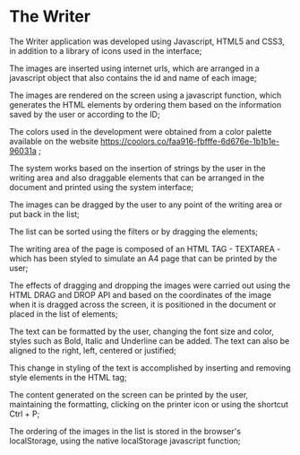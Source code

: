 # The Writer

The Writer application was developed using Javascript, HTML5 and CSS3, in addition to a library of icons used in the interface;

The images are inserted using internet urls, which are arranged in a javascript object that also contains the id and name of each image;

The images are rendered on the screen using a javascript function,
which generates the HTML elements by ordering them based on the information saved by the user or according to the ID;

The colors used in the development were obtained from a color palette available on the website https://coolors.co/faa916-fbfffe-6d676e-1b1b1e-96031a ;       

The system works based on the insertion of strings by the user in the writing area and also draggable elements that can be arranged in the document and printed using the system interface;

The images can be dragged by the user to any point of the writing area or put back in the list;

The list can be sorted using the filters or by dragging the elements;
 
The writing area of the page is composed of an HTML TAG - TEXTAREA - which has been styled to simulate an A4 page that can be printed by the user;

The effects of dragging and dropping the images were carried out using the HTML DRAG and DROP API and based on the coordinates of the image when it is dragged across the screen, it is positioned in the document or placed in the list of elements;

The text can be formatted by the user, changing the font size and color, styles such as Bold, Italic and Underline can be added. The text can also be aligned to the right, left, centered or justified;

This change in styling of the text is accomplished by inserting and removing style elements in the HTML tag;

The content generated on the screen can be printed by the user, maintaining the formatting, clicking on the printer icon or using the shortcut Ctrl + P;

The ordering of the images in the list is stored in the browser's localStorage, using the native localStorage javascript function;
